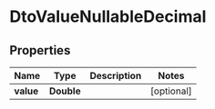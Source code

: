 
# DtoValueNullableDecimal

## Properties
Name | Type | Description | Notes
------------ | ------------- | ------------- | -------------
**value** | **Double** |  |  [optional]



